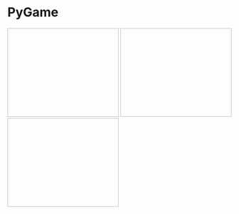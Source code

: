 # PyGame
<img src=" " width = "250" height = "200">
<img src=" " width = "250" height = "200">
<img src=" " width = "250" height = "200">
